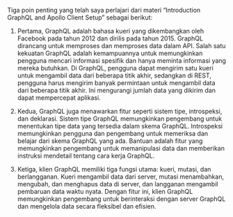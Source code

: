 Tiga poin penting yang telah saya perlajari dari materi “Introduction GraphQL and Apollo Client Setup” sebagai berikut:
1. Pertama, GraphQL adalah bahasa kueri yang dikembangkan oleh Facebook pada tahun 2012 dan dirilis pada tahun 2015. GraphQL dirancang untuk memproses dan memproses data dalam API. Salah satu kekuatan GraphQL adalah kemampuannya untuk memungkinkan pengguna mencari informasi spesifik dan hanya meminta informasi yang mereka butuhkan. Di GraphQL, pengguna dapat mengirim satu kueri untuk mengambil data dari beberapa titik akhir, sedangkan di REST, pengguna harus mengirim banyak permintaan untuk mengambil data dari beberapa titik akhir. Ini mengurangi jumlah data yang dikirim dan dapat mempercepat aplikasi.

2. Kedua, GraphQL juga menawarkan fitur seperti sistem tipe, introspeksi, dan deklarasi. Sistem tipe GraphQL memungkinkan pengembang untuk menentukan tipe data yang tersedia dalam skema GraphQL. Introspeksi memungkinkan pengguna dan pengembang untuk memeriksa dan belajar dari skema GraphQL yang ada. Bantuan adalah fitur yang memungkinkan pengembang untuk memanipulasi data dan memberikan instruksi mendetail tentang cara kerja GraphQL.

3. Ketiga, klien GraphQL memiliki tiga fungsi utama: kueri, mutasi, dan berlangganan. Kueri mengambil data dari server, mutasi menambahkan, mengubah, dan menghapus data di server, dan langganan mengambil pembaruan data waktu nyata. Dengan fitur ini, klien GraphQL memungkinkan pengembang untuk berinteraksi dengan server GraphQL dan mengelola data secara fleksibel dan efisien. 